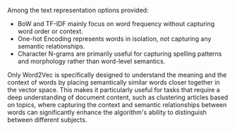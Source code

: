 Among the text representation options provided:
- BoW and TF-IDF mainly focus on word frequency without capturing word order or context.
- One-hot Encoding represents words in isolation, not capturing any semantic relationships.
- Character N-grams are primarily useful for capturing spelling patterns and morphology rather than word-level semantics.

Only Word2Vec is specifically designed to understand the meaning and the context of words by placing semantically similar words closer together in the vector space. This makes it particularly useful for tasks that require a deep understanding of document content, such as clustering articles based on topics, where capturing the context and semantic relationships between words can significantly enhance the algorithm's ability to distinguish between different subjects.